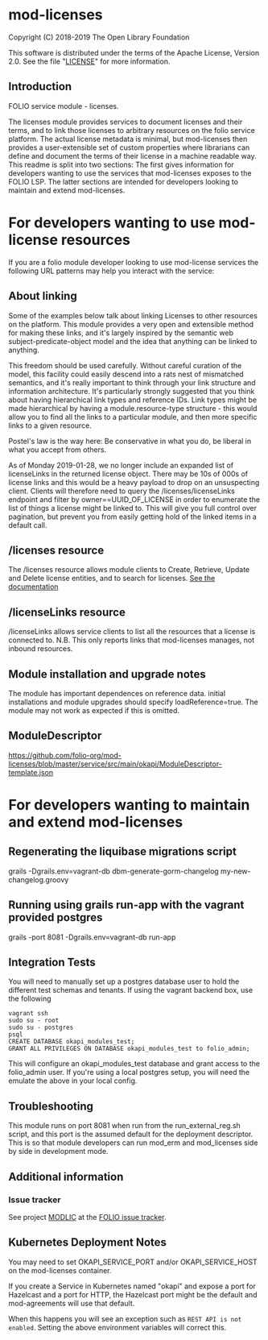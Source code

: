 # mod-licenses

Copyright (C) 2018-2019 The Open Library Foundation

This software is distributed under the terms of the Apache License,
Version 2.0. See the file "[LICENSE](LICENSE)" for more information.

## Introduction

FOLIO service module - licenses.

The licenses module provides services to document licenses and their terms, and to link those licenses to arbitrary resources on the folio service platform. The actual license metadata 
is minimal, but mod-licenses then provides a user-extensible set of custom properties where librarians can define and document the terms of their license in a machine readable way. This readme
is split into two sections: The first gives information for developers wanting to use the services that mod-licenses exposes to the FOLIO LSP. The latter sections are intended for developers
looking to maintain and extend mod-licenses.

# For developers wanting to use mod-license resources

If you are a folio module developer looking to use mod-license services the following URL patterns may help you interact with the service:

## About linking

Some of the examples below talk about linking Licenses to other resources on the platform. This module provides a very open and extensible method for making these links, and it's
largely inspired by the semantic web subject-predicate-object model and the idea that anything can be linked to anything.

This freedom should be used carefully. Without careful curation of the model, this facility could easily descend into a rats nest of mismatched semantics, and it's really important
to think through your link structure and information architecture. It's particularly strongly suggested that you think about having hierarchical link types and reference IDs. Link types might
be made hierarchical by having a module.resource-type structure - this would allow you to find all the links to a particular module, and then more specific links to a given resource.

Postel's law is the way here: Be conservative in what you do, be liberal in what you accept from others.

As of Monday 2019-01-28, we no longer include an expanded list of licenseLinks in the returned license object. There may be 10s of 000s of license links and this would be a 
heavy payload to drop on an unsuspecting client. Clients will therefore need to query the /licenses/licenseLinks endpoint and filter by owner==UUID_OF_LICENSE in order to enumerate
the list of things a license might be linked to. This will give you full control over pagination, but prevent you from easily getting hold of the linked items in a default call.

## /licenses resource

The /licenses resource allows module clients to Create, Retrieve, Update and Delete license entities, and to search for licenses. [See the documentation](./docs/license_resource.md)

## /licenseLinks resource

/licenseLinks allows service clients to list all the resources that a license is connected to. N.B. This only reports links that mod-licenses manages, not inbound resources.

## Module installation and upgrade notes

The module has important dependences on reference data. initial installations and module upgrades should specify loadReference=true. The module
may not work as expected if this is omitted.

## ModuleDescriptor

https://github.com/folio-org/mod-licenses/blob/master/service/src/main/okapi/ModuleDescriptor-template.json

# For developers wanting to maintain and extend mod-licenses

## Regenerating the liquibase migrations script

grails -Dgrails.env=vagrant-db dbm-generate-gorm-changelog my-new-changelog.groovy

## Running using grails run-app with the vagrant provided postgres

grails -port 8081 -Dgrails.env=vagrant-db run-app

## Integration Tests

You will need to manually set up a postgres database user to hold the different test schemas and tenants. If using the vagrant backend box, use the following

    vagrant ssh
    sudo su - root
    sudo su - postgres
    psql
    CREATE DATABASE okapi_modules_test;
    GRANT ALL PRIVILEGES ON DATABASE okapi_modules_test to folio_admin;

This will configure an okapi_modules_test database and grant access to the folio_admin user. If you're using a local postgres setup, you will need the
emulate the above in your local config.

## Troubleshooting

This module runs on port 8081 when run from the run_external_reg.sh script, and this port is the assumed default for the deployment descriptor. This is so that
module developers can run mod_erm and mod_licenses side by side in development mode.

## Additional information

### Issue tracker

See project [MODLIC](https://issues.folio.org/browse/MODLIC)
at the [FOLIO issue tracker](https://dev.folio.org/guidelines/issue-tracker).

## Kubernetes Deployment Notes

You may need to set OKAPI_SERVICE_PORT and/or OKAPI_SERVICE_HOST on the mod-licenses container.

If you create a Service in Kubernetes named "okapi" and expose a port for Hazelcast and a port for HTTP, the Hazelcast port might be the default and mod-agreements will use that default.

When this happens you will see an exception such as `REST API is not enabled`. Setting the above environment variables will correct this.








